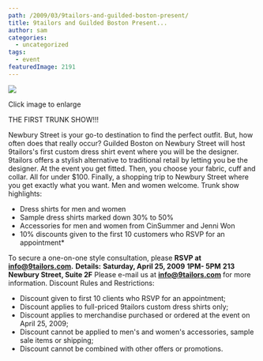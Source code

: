 ```yaml
---
path: /2009/03/9tailors-and-guilded-boston-present/
title: 9tailors and Guilded Boston Present...
author: sam
categories: 
  - uncategorized
tags: 
  - event
featuredImage: 2191
---
```

[![](http://3.bp.blogspot.com/_RlJ3L7W6dBw/SdzSqJdEi8I/AAAAAAAAHbY/fMqjbRyiZe0/s400/trunkshow_flyer_20090406.gif)](http://3.bp.blogspot.com/_RlJ3L7W6dBw/SdzSqJdEi8I/AAAAAAAAHbY/fMqjbRyiZe0/s1600-h/trunkshow_flyer_20090406.gif)

Click image to enlarge

THE FIRST TRUNK SHOW!!!

Newbury Street is your go-to destination to find the perfect outfit. But, how often does that really occur? Guilded Boston on Newbury Street will host 9tailors's first custom dress shirt event where you will be the designer. 9tailors offers a stylish alternative to traditional retail by letting you be the designer. At the event you get fitted. Then, you choose your fabric, cuff and collar. All for under $100. Finally, a shopping trip to Newbury Street where you get exactly what you want. Men and women welcome. Trunk show highlights:

*   Dress shirts for men and women
*   Sample dress shirts marked down 30% to 50%
*   Accessories for men and women from CinSummer and Jenni Won
*   10% discounts given to the first 10 customers who RSVP for an appointment\*

To secure a one-on-one style consultation, please **RSVP at info@9tailors.com.** **Details:** **Saturday, April 25, 2009** **1PM- 5PM** **213 Newbury Street, Suite 2F** Please e-mail us at **info@9tailors.com** for more information. Discount Rules and Restrictions:

*   Discount given to first 10 clients who RSVP for an appointment;
*   Discount applies to full-priced 9tailors custom dress shirts only;
*   Discount applies to merchandise purchased or ordered at the event on April 25, 2009;
*   Discount cannot be applied to men's and women's accessories, sample sale items or shipping;
*   Discount cannot be combined with other offers or promotions.
